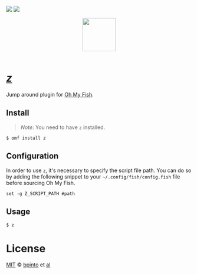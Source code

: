 [![][travis-badge]][travis-link]
![][license-badge]

<div align="center">
  <a href="http://github.com/oh-my-fish/oh-my-fish">
  <img width=90px  src="https://cloud.githubusercontent.com/assets/8317250/8510172/f006f0a4-230f-11e5-98b6-5c2e3c87088f.png">
  </a>
</div>
<br>

#  [_z_](https://github.com/rupa/z)

Jump around plugin for [Oh My Fish][omf-link].

## Install
> _Note_: You need to have `z` installed.


```fish
$ omf install z
```

## Configuration

In order to use `z`, it's necessary to specify the script file path.
You can do so by adding the following snippet to your `~/.config/fish/config.fish` file before
sourcing Oh My Fish.

```
set -g Z_SCRIPT_PATH #path
```

## Usage

```fish
$ z
```

# License

[MIT][mit] © [bpinto][author] et [al][contributors]


[mit]:            http://opensource.org/licenses/MIT
[author]:         http://github.com/bpinto
[contributors]:   https://github.com/oh-my-fish/plugin-z/graphs/contributors
[omf-link]:       https://www.github.com/oh-my-fish/oh-my-fish

[license-badge]:  https://img.shields.io/badge/license-MIT-007EC7.svg?style=flat-square
[travis-badge]:   http://img.shields.io/travis/oh-my-fish/plugin-z.svg?style=flat-square
[travis-link]:    https://travis-ci.org/oh-my-fish/plugin-z
